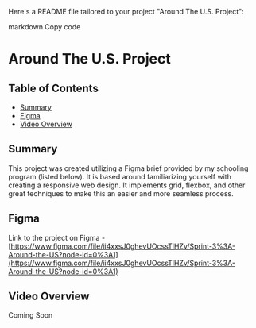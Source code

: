 
Here's a README file tailored to your project "Around The U.S. Project":

markdown
Copy code
# Around The U.S. Project

## Table of Contents
- [Summary](#summary)
- [Figma](#figma)
- [Video Overview](#video-overview)

## Summary
This project was created utilizing a Figma brief provided by my schooling program (listed below). It is based around familiarizing yourself with creating a responsive web design. It implements grid, flexbox, and other great techniques to make this an easier and more seamless process.

## Figma
Link to the project on Figma - [https://www.figma.com/file/ii4xxsJ0ghevUOcssTlHZv/Sprint-3%3A-Around-the-US?node-id=0%3A1](https://www.figma.com/file/ii4xxsJ0ghevUOcssTlHZv/Sprint-3%3A-Around-the-US?node-id=0%3A1)

## Video Overview
Coming Soon
